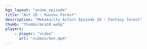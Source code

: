 ```yaml
---
kgs_layout: "anime_episode"
title: "Act 10 : Kuusou Forest"
description: "Mekakucity Actors Episode 10 : Fantasy forest"
thumb: "thumbs/mca10.webp"
players:
    - player: "video"
      url: "videos/dev.mp4"
---
```

